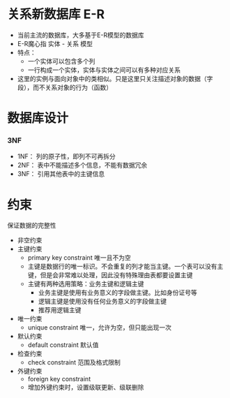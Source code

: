# 关系新数据库 E-R
- 当前主流的数据库，大多基于E-R模型的数据库
- E-R魔心指 实体 - 关系 模型
- 特点：
  * 一个实体可以包含多个列
  * 一行构成一个实体，实体与实体之间可以有多种对应关系
- 这里的实例与面向对象中的类相似。只是这里只关注描述对象的数据（字段），而不关系对象的行为（函数）

# 数据库设计

### 3NF
- 1NF： 列的原子性，即列不可再拆分
- 2NF： 表中不能描述多个信息，不能有数据冗余
- 3NF： 引用其他表中的主键信息

# 约束

保证数据的完整性

 - 非空约束
 - 主键约束
   * primary key constraint 唯一且不为空
   * 主键是数据行的唯一标识。不会重复的列才能当主键。一个表可以没有主键，但是会非常难以处理，因此没有特殊理由表都要设置主键
   * 主键有两种选用策略：业务主键和逻辑主键
     - 业务主键是使用有业务意义的字段做主键。比如身份证号等
     - 逻辑主键是使用没有任何业务意义的字段做主键
     - 推荐用逻辑主键
 - 唯一约束
   * unique constraint 唯一，允许为空，但只能出现一次
 - 默认约束
   * default constraint 默认值
 - 检查约束
   * check constraint 范围及格式限制
 - 外键约束
   * foreign key constraint
   * 增加外键约束时，设置级联更新、级联删除
 

